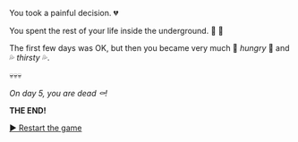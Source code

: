  You took a painful decision. 💔

 You spent the rest of your life inside the underground. 🐀 🐁

 The first few days was OK, but then you became very much 🍝 *hungry* 🍝 and 💦 *thirsty* 💦.
 
 💀💀💀

 *On day 5, you are dead ⚰️!*

**THE END!**

[▶ Restart the game](../../../start-new-game.md)
